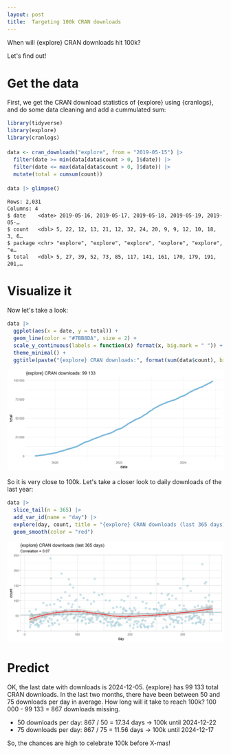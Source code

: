 ```yaml
---
layout: post
title:  Targeting 100k CRAN downloads
---
```


When will {explore} CRAN downloads hit 100k? 

Let's find out!

# Get the data

First, we get the CRAN download statistics of {explore} using {cranlogs}, and do some data cleaning and add a cummulated sum:

```R
library(tidyverse)
library(explore)
library(cranlogs)

data <- cran_downloads("explore", from = "2019-05-15") |>
  filter(date >= min(data[data$count > 0, ]$date)) |>
  filter(date <= max(data[data$count > 0, ]$date)) |>
  mutate(total = cumsum(count))

data |> glimpse()
```

```
Rows: 2,031
Columns: 4
$ date    <date> 2019-05-16, 2019-05-17, 2019-05-18, 2019-05-19, 2019-05-…
$ count   <dbl> 5, 22, 12, 13, 21, 12, 32, 24, 20, 9, 9, 12, 10, 18, 3, 6…
$ package <chr> "explore", "explore", "explore", "explore", "explore", "e…
$ total   <dbl> 5, 27, 39, 52, 73, 85, 117, 141, 161, 170, 179, 191, 201,…
```

# Visualize it

Now let's take a look:

```R
data |> 
  ggplot(aes(x = date, y = total)) +
  geom_line(color = "#7BB8DA", size = 2) +
  scale_y_continuous(labels = function(x) format(x, big.mark = " ")) +
  theme_minimal() +
  ggtitle(paste("{explore} CRAN downloads:", format(sum(data$count), big.mark = " "))) 
```

![explore-cranlogs](../images/explore-downloads-all.png)

So it is very close to 100k. Let's take a closer look to daily downloads of the last year:

```R
data |>
  slice_tail(n = 365) |> 
  add_var_id(name = "day") |>
  explore(day, count, title = "{explore} CRAN downloads (last 365 days)") +
  geom_smooth(color = "red")
```

![explore-downloads-365](../images/explore-downloads-365.png)

# Predict

OK, the last date with downloads is 2024-12-05. {explore} has 99 133 total CRAN downloads. In the last two months, there have been between 50 and 75 downloads per day in average. How long will it take to reach 100k? 100 000 - 99 133 = 867 downloads missing.

* 50 downloads per day: 867 / 50 = 17.34 days -> 100k until 2024-12-22
* 75 downloads per day: 867 / 75 = 11.56 days -> 100k until 2024-12-17

So, the chances are high to celebrate 100k before X-mas!
